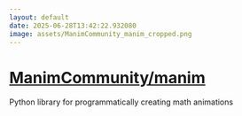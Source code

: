 ```yaml
---
layout: default
date: 2025-06-28T13:42:22.932080
image: assets/ManimCommunity_manim_cropped.png
---
```


# [ManimCommunity/manim](https://github.com/ManimCommunity/manim)

Python library for programmatically creating math animations
